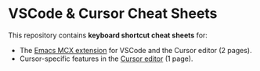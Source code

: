# VSCode & Cursor Cheat Sheets

This repository contains **keyboard shortcut cheat sheets** for:

- The [Emacs MCX extension](https://github.com/whitphx/vscode-emacs-mcx) for VSCode and the Cursor editor (2 pages).
- Cursor-specific features in the [Cursor editor](https://cursor.com/) (1 page).
